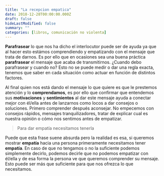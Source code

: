 ```yaml
---
title: "La recepcion empatica"
date: 2018-12-28T00:00:00.000Z
draft: false
hideLastModified: false
summary: ""
categories: [libros, comunicación no violenta]
---
```


  __Parafrasear__ lo que nos ha dicho el interlocutor puede ser de ayuda ya que
  al hacer esto estámos comprendiendo y empatizando con el mensaje que trata de
  darnos. Es por ello que en ocasiones sea una buena práctica __parafrasear__ el
  mensaje que acaba de transmitirnos. ¿Cuando debo parafrasear y cuando no? Esto
  no se puede medir o dar una regla exacta, tenemos que saber en cada situación
  como actuar en función de distintos factores.


  Al final quien nos está dando el mensaje lo que quiere es que le prestemos
  atención y lo __comprendamos__, es por ello que confirmar que entendemos sus
  __motivaciones__ y __sentimientos__ al dar este mensaje ayuda a conectar mejor
  con él/ella antes de lanzarnos como locos a dar consejos o soluciones. Primero
  comprender después aconsejar. No empecemos con consejos rápidos, mensajes
  tranquilizadores, tratar de explicar cual es nuestra opinión o cómo nos
  sentimos antes de empatizar.


  > Para dar empatía necesitamos tenerla


  Puede que esta frase suene absurda pero la realidad es esa, si queremos
  mostrar __empatía__ hacia una persona primeramente necesitamos tener
  __empatía__. En caso de que no tengamos o no la suficiente podemos simplemente
  decirlo, podemos decirle que no podemos empatizar con él/ella y de esa forma
  la persona ve que queremos comprender su mensaje. Esto puede ser más que
  suficiente para que nos ofrezca lo que necesitamos.


